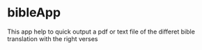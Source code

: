 # bibleApp
This app help to quick output a pdf or text file of the differet bible translation with the right verses

